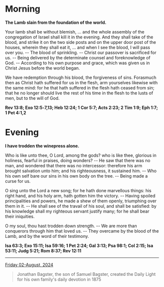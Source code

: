 # Morning

**The Lamb slain from the foundation of the world.**
 
Your lamb shall be without blemish, ... and the whole assembly of the congregation of Israel shall kill it in the evening. And they shall take of the blood, and strike it on the two side posts and on the upper door post of the houses, wherein they shall eat it, ... and when I see the blood, I will pass over you. -- The blood of sprinkling. -- Christ our passover is sacrificed for us. -- Being delivered by the determinate counsel and foreknowledge of God. -- According to his own purpose and grace, which was given us in Christ Jesus before the world began.
 
We have redemption through his blood, the forgiveness of sins. Forasmuch then as Christ hath suffered for us in the flesh, arm yourselves likewise with the same mind: for he that hath suffered in the flesh hath ceased from sin; that he no longer should live the rest of his time in the flesh to the lusts of men, but to the will of God.  

**Rev 13:8; Exo 12:5‑7,13; Heb 12:24; 1 Cor 5:7; Acts 2:23; 2 Tim 1:9; Eph 1:7; 1 Pet 4:1,2**

# Evening

**I have trodden the winepress alone.**
 
Who is like unto thee, O Lord, among the gods? who is like thee, glorious in holiness, fearful in praises, doing wonders? -- He saw that there was no man, and wondered that there was no intercessor: therefore his arm brought salvation unto him; and his righteousness, it sustained him. -- Who his own self bare our sins in his own body on the tree. -- Being made a curse for us.
 
O sing unto the Lord a new song; for he hath done marvellous things: his right hand, and his holy arm, hath gotten him the victory. -- Having spoiled principalities and powers, he made a shew of them openly, triumphing over them in it. -- He shall see of the travail of his soul, and shall be satisfied: by his knowledge shall my righteous servant justify many; for he shall bear their iniquities.
 
O my soul, thou hast trodden down strength. -- We are more than conquerors through him that loved us. -- They overcame by the blood of the Lamb, and by the word of their testimony.  

**Isa 63:3; Exo 15:11; Isa 59:16; 1 Pet 2:24; Gal 3:13; Psa 98:1; Col 2:15; Isa 53:11; Judg 5:21; Rom 8:37; Rev 12:11**

---

[Friday 02-August, 2024](https://t.me/s/daily_light)

> Jonathan Bagster, the son of Samuel Bagster, created the Daily Light for his own family's daily devotion in 1875

